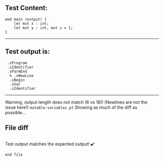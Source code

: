 
Test Content: 
-------------------------
```
mod main (output) {
    let mut x : int;
    let mut y : int, mut z = 1;
}
```
------------------------
Test output is: 
-------------------------
```
 .sProgram
 .sIdentifier
 .sParmEnd
  % .sNewLine
  .sBegin
  .sVar
  .sIdentifier

```
------------------------
Warning, output length does not match (6 vs 18)!  (Newlines are not the issue here!) `mutable-variables.pt`
Showing as much of the diff as possible...

File diff
-------------------------
```diff

```
Test output matches the expected output! :heavy_check_mark:

```
end file
